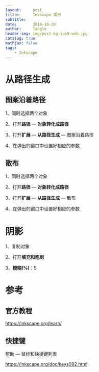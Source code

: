 ```yaml
---
layout:     post
title:      Inkscape 常用
subtitle:   
date:       2019-10-20
author:     Tangle
header-img: img/post-bg-ios9-web.jpg
catalog: true
mathjax: false
tags:
    - Inkscape
---
```


# 从路径生成

## 图案沿着路径

1、同时选择两个对象

2、打开**路径** — **对象转化成路径**

3、打开**扩展** — **从路径生成** — 图案沿着路径

4、在弹出的窗口中设置好相应的参数

## 散布

1、同时选择两个对象

2、打开**路径** — **对象转化成路径**

3、打开**扩展** — **从路径生成** — 散布

4、在弹出的窗口中设置好相应的参数

# 阴影

1、复制对象

2、打开**填充和笔刷**

3、**模糊(%)**：5

# 参考

## 官方教程

https://inkscape.org/learn/

## 快捷键

帮助 — 鼠标和快捷键列表

https://inkscape.org/doc/keys092.html
